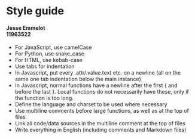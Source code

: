 # Style guide
#### Jesse Emmelot <br> 11963522

- For JavaScript, use camelCase
- For Python, use snake_case
- For HTML, use kebab-case
- Use tabs for indentation
- In Javascript, put every .attr/.value.text etc. on a newline (all on the same one tab indentation below the main instance)  
- In Javascript, normal functions have a newline after the first { and before the last }. Local functions do not necessarily have these, only if the function is too long.
- Define the language and charset to be used where necessary
- Use multiline comments before large functions, as well as at the top of files
- Link all code/data sources in the multiline comment at the top of files
- Write everything in English (including comments and Markdown files)
